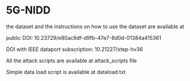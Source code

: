 # 5G-NIDD


the dataset and the instructions on how to use the dataset are available at

public DOI: 10.23729/e80ac9df-d9fb-47e7-8d0d-01384a415361

DOI with IEEE dataport subscription: 10.21227/xtep-hv36

All the attack scripts are available at attack_scripts file

Simple data load script is available at dataload.txt

